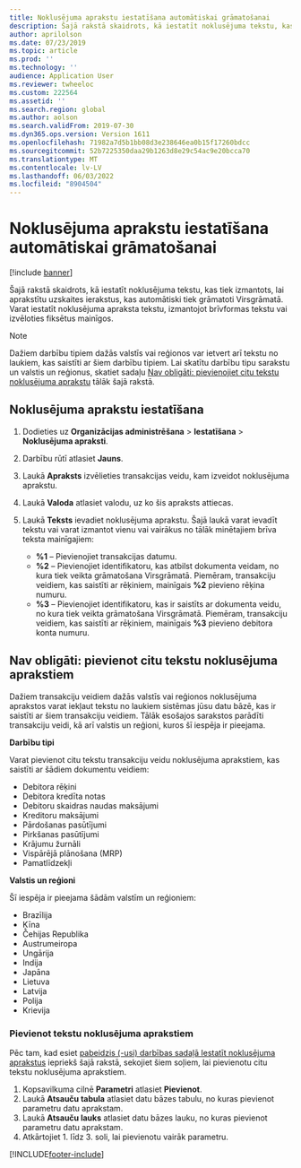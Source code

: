 ```yaml
---
title: Noklusējuma aprakstu iestatīšana automātiskai grāmatošanai
description: Šajā rakstā skaidrots, kā iestatīt noklusējuma tekstu, kas tiek izmantots, lai aprakstītu uzskaites ierakstus, kas automātiski tiek grāmatoti Virsgrāmatā. Varat iestatīt noklusējuma apraksta tekstu, izmantojot brīvformas tekstu vai izvēloties fiksētus mainīgos.
author: aprilolson
ms.date: 07/23/2019
ms.topic: article
ms.prod: ''
ms.technology: ''
audience: Application User
ms.reviewer: twheeloc
ms.custom: 222564
ms.assetid: ''
ms.search.region: global
ms.author: aolson
ms.search.validFrom: 2019-07-30
ms.dyn365.ops.version: Version 1611
ms.openlocfilehash: 71982a7d5b1bb08d3e238646ea0b15f17260bdcc
ms.sourcegitcommit: 52b7225350daa29b1263d8e29c54ac9e20bcca70
ms.translationtype: MT
ms.contentlocale: lv-LV
ms.lasthandoff: 06/03/2022
ms.locfileid: "8904504"
---
```

# <a name="set-up-default-descriptions-for-automatic-posting"></a>Noklusējuma aprakstu iestatīšana automātiskai grāmatošanai

[!include [banner](../includes/banner.md)]

Šajā rakstā skaidrots, kā iestatīt noklusējuma tekstu, kas tiek izmantots, lai aprakstītu uzskaites ierakstus, kas automātiski tiek grāmatoti Virsgrāmatā. Varat iestatīt noklusējuma apraksta tekstu, izmantojot brīvformas tekstu vai izvēloties fiksētus mainīgos.

> [!NOTE]
> Dažiem darbību tipiem dažās valstīs vai reģionos var ietvert arī tekstu no laukiem, kas saistīti ar šiem darbību tipiem. Lai skatītu darbību tipu sarakstu un valstis un reģionus, skatiet sadaļu [Nav obligāti: pievienojiet citu tekstu noklusējuma aprakstu](#optional-add-other-text-to-default-descriptions) tālāk šajā rakstā.

## <a name="set-up-default-descriptions"></a>Noklusējuma aprakstu iestatīšana

1. Dodieties uz **Organizācijas administrēšana** \> **Iestatīšana** \> **Noklusējuma apraksti**.
2. Darbību rūtī atlasiet **Jauns**.
3. Laukā **Apraksts** izvēlieties transakcijas veidu, kam izveidot noklusējuma aprakstu.
4. Laukā **Valoda** atlasiet valodu, uz ko šis apraksts attiecas.
5. Laukā **Teksts** ievadiet noklusējuma aprakstu. Šajā laukā varat ievadīt tekstu vai varat izmantot vienu vai vairākus no tālāk minētajiem brīva teksta mainīgajiem:

    - **%1** – Pievienojiet transakcijas datumu.
    - **%2** – Pievienojiet identifikatoru, kas atbilst dokumenta veidam, no kura tiek veikta grāmatošana Virsgrāmatā. Piemēram, transakciju veidiem, kas saistīti ar rēķiniem, mainīgais **%2** pievieno rēķina numuru.
    - **%3** – Pievienojiet identifikatoru, kas ir saistīts ar dokumenta veidu, no kura tiek veikta grāmatošana Virsgrāmatā. Piemēram, transakciju veidiem, kas saistīti ar rēķiniem, mainīgais **%3** pievieno debitora konta numuru.

## <a name="optional-add-other-text-to-default-descriptions"></a>Nav obligāti: pievienot citu tekstu noklusējuma aprakstiem

Dažiem transakciju veidiem dažās valstīs vai reģionos noklusējuma aprakstos varat iekļaut tekstu no laukiem sistēmas jūsu datu bāzē, kas ir saistīti ar šiem transakciju veidiem. Tālāk esošajos sarakstos parādīti transakciju veidi, kā arī valstis un reģioni, kuros šī iespēja ir pieejama.

**Darbību tipi**

Varat pievienot citu tekstu transakciju veidu noklusējuma aprakstiem, kas saistīti ar šādiem dokumentu veidiem:

- Debitora rēķini
- Debitora kredīta notas
- Debitoru skaidras naudas maksājumi
- Kreditoru maksājumi
- Pārdošanas pasūtījumi
- Pirkšanas pasūtījumi
- Krājumu žurnāli
- Vispārējā plānošana (MRP)
- Pamatlīdzekļi

**Valstis un reģioni**

Šī iespēja ir pieejama šādām valstīm un reģioniem:

- Brazīlija
- Ķīna
- Čehijas Republika
- Austrumeiropa
- Ungārija
- Indija
- Japāna
- Lietuva
- Latvija
- Polija
- Krievija

### <a name="add-text-to-default-descriptions"></a>Pievienot tekstu noklusējuma aprakstiem

Pēc tam, kad esiet [pabeidzis (-usi) darbības sadaļā Iestatīt noklusējuma aprakstus](#set-up-default-descriptions) iepriekš šajā rakstā, sekojiet šiem soļiem, lai pievienotu citu tekstu noklusējuma aprakstiem.

1. Kopsavilkuma cilnē **Parametri** atlasiet **Pievienot**.
2. Laukā **Atsauču tabula** atlasiet datu bāzes tabulu, no kuras pievienot parametru datu aprakstam.
3. Laukā **Atsauču lauks** atlasiet datu bāzes lauku, no kuras pievienot parametru datu aprakstam.
4. Atkārtojiet 1. līdz 3. soli, lai pievienotu vairāk parametru.


[!INCLUDE[footer-include](../../includes/footer-banner.md)]
